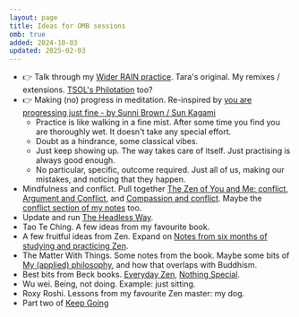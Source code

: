 ```yaml
---
layout: page
title: Ideas for OMB sessions
omb: true
added: 2024-10-03
updated: 2025-02-03
---
```


- 👉 Talk through my [Wider RAIN practice](/thinking/wider-rain-practice/). Tara's original. My remixes / extensions. [TSOL's Philotation](/notes/philosophy/philosophical%20meditation.jpg) too?
- 👉 Making (no) progress in meditation. Re-inspired by [you are progressing just fine - by Sunni Brown / Sun Kagami](https://nothingintheway.substack.com/p/you-are-progressing-just-fine)
    - Practice is like walking in a fine mist. After some time you find you are thoroughly wet. It doesn't take any special effort.
    - Doubt as a hindrance, some classical vibes.
    - Just keep showing up. The way takes care of itself. Just practising is always good enough.
    - No particular, specific, outcome required. Just all of us, making our mistakes, and noticing that they happen.
- Mindfulness and conflict. Pull together [The Zen of You and Me: conflict](/thinking/the-zen-of-you-and-me-conflict/), [Argument and Conflict](/thinking/argument-and-conflict/), and [Compassion and conflict](/thinking/compassion-and-conflict/). Maybe the [conflict section of my notes](/notes/#conflict) too.
- Update and run [The Headless Way](/thinking/the-headless-way-session-for-one-mindful-breath/).
- Tao Te Ching. A few ideas from my favourite book.
- A few fruitful ideas from Zen. Expand on [Notes from six months of studying and practicing Zen](/thinking/zen/notes-from-six-months-of-studying-and-practicing-zen/).
- The Matter With Things. Some notes from the book. Maybe some bits of [My (applied) philosophy](/thinking/my-applied-philosophy/), and how that overlaps with Buddhism.
- Best bits from Beck books. [Everyday Zen](/notes/zen/everyday%20zen%20-%20charlotte%20joko%20beck.jpg), [Nothing Special](/notes/zen/nothing%20special%20-%20charlotte%20joko%20beck.jpg).
- Wu wei. Being, not doing. Example: just sitting.
- Roxy Roshi. Lessons from my favourite Zen master: my dog.
- Part two of [Keep Going](/thinking/keep-going-omb-session/)